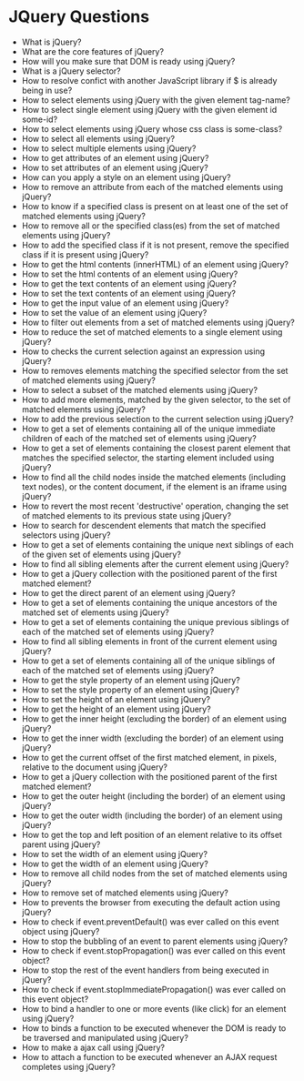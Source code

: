 # JQuery Questions

* What is jQuery?
* What are the core features of jQuery?
* How will you make sure that DOM is ready using jQuery?
* What is a jQuery selector?
* How to resolve confict with another JavaScript library if $ is already being in use?
* How to select elements using jQuery with the given element tag-name?
* How to select single element using jQuery with the given element id some-id?
* How to select elements using jQuery whose css class is some-class?
* How to select all elements using jQuery?
* How to select multiple elements using jQuery?
* How to get attributes of an element using jQuery?
* How to set attributes of an element using jQuery?
* How can you apply a style on an element using jQuery?
* How to remove an attribute from each of the matched elements using jQuery?
* How to know if a specified class is present on at least one of the set of matched elements using jQuery?
* How to remove all or the specified class(es) from the set of matched elements using jQuery?
* How to add the specified class if it is not present, remove the specified class if it is present using jQuery?
* How to get the html contents (innerHTML) of an element using jQuery?
* How to set the html contents of an element using jQuery?
* How to get the text contents of an element using jQuery?
* How to set the text contents of an element using jQuery?
* How to get the input value of an element using jQuery?
* How to set the value of an element using jQuery?
* How to filter out elements from a set of matched elements using jQuery?
* How to reduce the set of matched elements to a single element using jQuery?
* How to checks the current selection against an expression using jQuery?
* How to removes elements matching the specified selector from the set of matched elements using jQuery?
* How to select a subset of the matched elements using jQuery?
* How to add more elements, matched by the given selector, to the set of matched elements using jQuery?
* How to add the previous selection to the current selection using jQuery?
* How to get a set of elements containing all of the unique immediate children of each of the matched set of elements using jQuery?
* How to get a set of elements containing the closest parent element that matches the specified selector, the starting element included using jQuery?
* How to find all the child nodes inside the matched elements (including text nodes), or the content document, if the element is an iframe using jQuery?
* How to revert the most recent 'destructive' operation, changing the set of matched elements to its previous state using jQuery?
* How to search for descendent elements that match the specified selectors using jQuery?
* How to get a set of elements containing the unique next siblings of each of the given set of elements using jQuery?
* How to find all sibling elements after the current element using jQuery?
* How to get a jQuery collection with the positioned parent of the first matched element?
* How to get the direct parent of an element using jQuery?
* How to get a set of elements containing the unique ancestors of the matched set of elements using jQuery?
* How to get a set of elements containing the unique previous siblings of each of the matched set of elements using jQuery?
* How to find all sibling elements in front of the current element using jQuery?
* How to get a set of elements containing all of the unique siblings of each of the matched set of elements using jQuery?
* How to get the style property of an element using jQuery?
* How to set the style property of an element using jQuery?
* How to set the height of an element using jQuery?
* How to get the height of an element using jQuery?
* How to get the inner height (excluding the border) of an element using jQuery?
* How to get the inner width (excluding the border) of an element using jQuery?
* How to get the current offset of the first matched element, in pixels, relative to the document using jQuery?
* How to get a jQuery collection with the positioned parent of the first matched element?
* How to get the outer height (including the border) of an element using jQuery?
* How to get the outer width (including the border) of an element using jQuery?
* How to get the top and left position of an element relative to its offset parent using jQuery?
* How to set the width of an element using jQuery?
* How to get the width of an element using jQuery?
* How to remove all child nodes from the set of matched elements using jQuery?
* How to remove set of matched elements using jQuery?
* How to prevents the browser from executing the default action using jQuery?
* How to check if event.preventDefault() was ever called on this event object using jQuery?
* How to stop the bubbling of an event to parent elements using jQuery?
* How to check if event.stopPropagation() was ever called on this event object?
* How to stop the rest of the event handlers from being executed in jQuery?
* How to check if event.stopImmediatePropagation() was ever called on this event object?
* How to bind a handler to one or more events (like click) for an element using jQuery?
* How to binds a function to be executed whenever the DOM is ready to be traversed and manipulated using jQuery?
* How to make a ajax call using jQuery?
* How to attach a function to be executed whenever an AJAX request completes using jQuery?